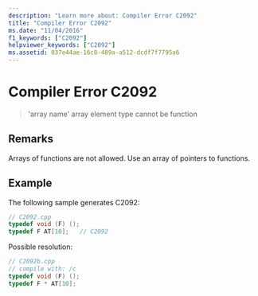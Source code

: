 ```yaml
---
description: "Learn more about: Compiler Error C2092"
title: "Compiler Error C2092"
ms.date: "11/04/2016"
f1_keywords: ["C2092"]
helpviewer_keywords: ["C2092"]
ms.assetid: 037e44ae-16c8-489a-a512-dcdf7f7795a6
---
```

# Compiler Error C2092

> 'array name' array element type cannot be function

## Remarks

Arrays of functions are not allowed. Use an array of pointers to functions.

## Example

The following sample generates C2092:

```cpp
// C2092.cpp
typedef void (F) ();
typedef F AT[10];   // C2092
```

Possible resolution:

```cpp
// C2092b.cpp
// compile with: /c
typedef void (F) ();
typedef F * AT[10];
```
